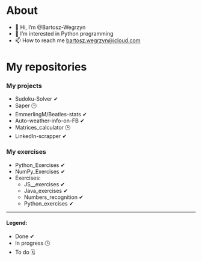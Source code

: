 # About

- 👋 Hi, I’m @Bartosz-Wegrzyn
- 👀 I’m interested in Python programming
- 📫 How to reach me bartosz.wegrzyn@icloud.com

# My repositories

### My projects 

- Sudoku-Solver ✔
- Saper 🕒
- EmmerlingM/Beatles-stats ✔
- Auto-weather-info-on-FB ✔
- Matrices_calculator 🕒
- LinkedIn-scrapper ✔

### My exercises

- Python_Exercises ✔
- NumPy_Exercises ✔
- Exercises:
  - JS__exercises ✔
  - Java_exercises ✔
  - Numbers_recognition ✔ 
  - Python_exercises ✔ 

__________________________________________________
#### Legend:

- Done ✔ 
- In progress 🕒
- To do 🗓
